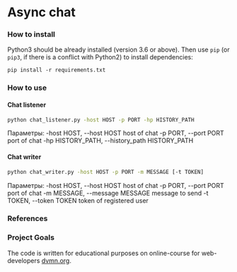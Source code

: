 # Async chat

### How to install

Python3 should be already installed (version 3.6 or above).
Then use `pip` (or `pip3`, if there is a conflict with Python2) to install dependencies:

```
pip install -r requirements.txt
```

### How to use

#### Chat listener

```bash
python chat_listener.py -host HOST -p PORT -hp HISTORY_PATH
```

Параметры:
  -host HOST, --host HOST host of chat
  -p PORT, --port PORT port of chat
  -hp HISTORY_PATH, --history_path HISTORY_PATH

#### Chat writer

```bash
python chat_writer.py -host HOST -p PORT -m MESSAGE [-t TOKEN]
```

Параметры:
  -host HOST, --host HOST host of chat
  -p PORT, --port PORT port of chat
  -m MESSAGE, --message MESSAGE message to send
  -t TOKEN, --token TOKEN token of registered user


### References

### Project Goals

The code is written for educational purposes on online-course for web-developers [dvmn.org](https://dvmn.org/).
